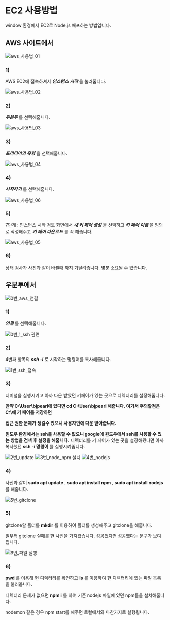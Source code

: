 # EC2 사용방법
window 환경에서 EC2로 Node.js 배포하는 방법입니다.

## AWS 사이트에서
![aws_사용법_01](https://user-images.githubusercontent.com/63000843/98460752-7097ea00-21ea-11eb-8d6b-f9b788ebe2d8.PNG)
### 1) 
AWS EC2에 접속하셔서 _**인스턴스 시작**_ 을 눌러줍니다.

![aws_사용법_02](https://user-images.githubusercontent.com/63000843/98460753-7261ad80-21ea-11eb-9e16-34630c56fb6f.PNG)
### 2) 
 _**우분투**_ 를 선택해줍니다.
 
 ![aws_사용법_03](https://user-images.githubusercontent.com/63000843/98460754-7392da80-21ea-11eb-968b-80358beef045.PNG)
 ### 3) 
 _**프리티어의 유형**_ 을 선택해줍니다.
 
 ![aws_사용법_04](https://user-images.githubusercontent.com/63000843/98460755-742b7100-21ea-11eb-9858-4c4a6381cc76.PNG)
  ### 4) 
 _**시작하기**_ 를 선택해줍니다.
 
 ![aws_사용법_06](https://user-images.githubusercontent.com/63000843/98460757-768dcb00-21ea-11eb-8369-146cb2e350bd.PNG)
   ### 5) 
 7단계 : 인스턴스 시작 검토 화면에서 _**새 키 페어 생성**_ 을 선택하고 _**키 페어 이름**_ 을 임의로 작성해주고 _**키 페어 다운로드**_ 를 꼭 해줍니다.
 
 ![aws_사용법_05](https://user-images.githubusercontent.com/63000843/98460756-75f53480-21ea-11eb-832a-d539e7c3cab7.PNG)
 ### 6) 
  상태 검사가 사진과 같이 바뀔때 까지 기달려줍니다. 몇분 소요될 수 있습니다.
## 우분투에서
![0번_aws_연결](https://user-images.githubusercontent.com/63000843/98461109-f321a900-21ec-11eb-95aa-1a231d52be07.PNG)
 ### 1) 
  _**연결**_ 를 선택해줍니다.
  
 ![0번_1_ssh 관련](https://user-images.githubusercontent.com/63000843/98461108-f1f07c00-21ec-11eb-845f-412707fbf0be.PNG)
  ### 2)
  4번째 항목의 _**ssh -i**_ 로 시작하는 명령어를 복사해줍니다.

![1번_ssh_접속](https://user-images.githubusercontent.com/63000843/98461110-f321a900-21ec-11eb-82b4-3da0d0342a5c.PNG)
### 3)
  터미널을 실행시키고 아까 다운 받았던 키페어가 있는 곳으로 디렉터리를 설정해줍니다.
  
  **만약 C:\User\bjpearl에 있다면 cd C:\User\bjpearl 해줍니다. 여기서 주의할점은 C:\에 키 페어를 저장하면** 
  
  **접근 권한 문제가 생길수 있으니 사용자안에 다운 받아줍니다.**
  
  **윈도우 환경에서는 ssh를 사용할 수 없으니 google에 윈도우에서 ssh를 사용할 수 있는 방법을 검색 후 설정을 해줍니다.**
  디렉터리를 키 페어가 있는 곳을 설정해줬다면 아까 복사했던 __**ssh -i 명령어**__ 를 실행시켜줍니다.
  
![2번_update](https://user-images.githubusercontent.com/63000843/98461111-f3ba3f80-21ec-11eb-938f-614ada35af5a.PNG)
![3번_node_npm 설치](https://user-images.githubusercontent.com/63000843/98461112-f3ba3f80-21ec-11eb-8808-6726db1b61bc.PNG)
![4번_nodejs](https://user-images.githubusercontent.com/63000843/98461113-f452d600-21ec-11eb-9a28-59f7bc0288d3.PNG)
### 4)
사진과 같이 __**sudo apt update**__ , __**sudo apt install npm**__ , __**sudo apt install nodejs**__ 를 해줍니다.

![5번_gitclone](https://user-images.githubusercontent.com/63000843/98461114-f452d600-21ec-11eb-9471-ec9ba56bb9ec.PNG)
### 5)
gitclone할 폴더를 __**mkdir**__ 를 이용하여 폴더를 생성해주고 gitclone을 해줍니다.

일부러 gitclone 실패를 한 사진을 가져왔습니다. 성공했다면 성공했다는 문구가 보여집니다.

![6번_파일 실행](https://user-images.githubusercontent.com/63000843/98461118-f74dc680-21ec-11eb-9d5e-43ab2507bdf4.PNG)
### 6)
__**pwd**__ 를 이용해 현 디렉터리를 확인하고 __**ls**__ 를 이용하여 현 디렉터리에 있는 파일 목록을 불러옵니다.

디렉터리 문제가 없으면 __**npm i**__ 를 하여 기존 nodejs 파일에 있던 npm들을 설치해줍니다.

nodemon 같은 경우 npm start를 해주면 로컬에서와 마찬가지로 실행됩니다.


  
